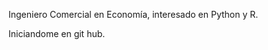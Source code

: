 Ingeniero Comercial en Economía, interesado en Python y R.

Iniciandome en git hub.

<!---
alvafox/alvafox is a ✨ special ✨ repository because its `README.md` (this file) appears on your GitHub profile.
You can click the Preview link to take a look at your changes.
--->
